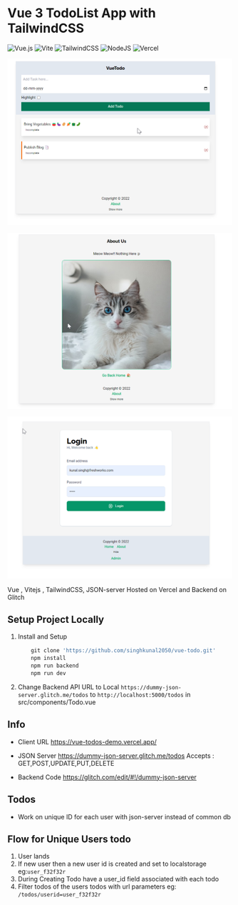 # Vue 3 TodoList App with TailwindCSS
![Vue.js](https://img.shields.io/badge/vuejs-%2335495e.svg?style=for-the-badge&logo=vuedotjs&logoColor=%234FC08D)
![Vite](https://img.shields.io/badge/vite-%23646CFF.svg?style=for-the-badge&logo=vite&logoColor=white)
![TailwindCSS](https://img.shields.io/badge/tailwindcss-%2338B2AC.svg?style=for-the-badge&logo=tailwind-css&logoColor=white)
![NodeJS](https://img.shields.io/badge/node.js-6DA55F?style=for-the-badge&logo=node.js&logoColor=white)
![Vercel](https://img.shields.io/badge/vercel-%23000000.svg?style=for-the-badge&logo=vercel&logoColor=white)


![Snap](./public/home.png)

![About](./public/about.png)

![Admin](./public/login.png)

Vue , Vitejs , TailwindCSS, JSON-server
Hosted on Vercel and Backend on Glitch

## Setup Project Locally

1. Install and Setup 

    ```js
        git clone 'https://github.com/singhkunal2050/vue-todo.git'
        npm install
        npm run backend
        npm run dev

    ```

2. Change Backend API URL to Local `https://dummy-json-server.glitch.me/todos` to `http://localhost:5000/todos` in src/components/Todo.vue


## Info

- Client URL
    https://vue-todos-demo.vercel.app/

- JSON Server
    https://dummy-json-server.glitch.me/todos
    Accepts : GET,POST,UPDATE,PUT,DELETE

- Backend Code
    https://glitch.com/edit/#!/dummy-json-server


## Todos

- Work on unique ID for each user with json-server instead of common db 


## Flow for Unique Users todo

1. User lands 
2. If new user then a new user id is created and set to localstorage eg:`user_f32f32r`
3. During Creating Todo have a user_id field associated with each todo 
3. Filter todos of the users todos with url parameters eg: `/todos/userid=user_f32f32r`

